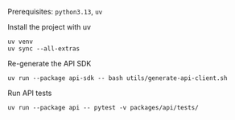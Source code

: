 Prerequisites: `python3.13`, `uv`

Install the project with uv
```shell
uv venv
uv sync --all-extras
```

Re-generate the API SDK
```shell
uv run --package api-sdk -- bash utils/generate-api-client.sh
```

Run API tests
```shell
uv run --package api -- pytest -v packages/api/tests/
```
